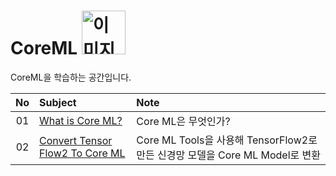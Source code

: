 # CoreML <img width="70" alt="이미지 제목" src="https://user-images.githubusercontent.com/92635121/203232295-69ece942-c28c-4bef-b143-15ef422b0d31.png">
CoreML을 학습하는 공간입니다.

|No|Subject|Note|
|:-:|:--|:--|
|01|[What is Core ML?](https://github.com/Jeeehee/CoreML/blob/main/CoreML/01_WhatIsCoreML%3F.md)|Core ML은 무엇인가?|
|02|[Convert Tensor Flow2 To Core ML](https://github.com/Jeeehee/CoreML/blob/main/CoreML/01_WhatIsCoreML%3F.md)|Core ML Tools을 사용해 TensorFlow2로 만든 신경망 모델을 Core ML Model로 변환|
